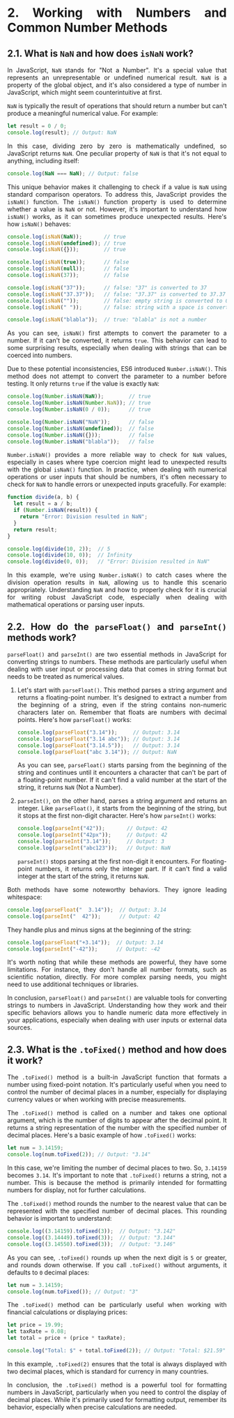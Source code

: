 <div style="text-align: justify">

# 2. Working with Numbers and Common Number Methods

## 2.1. What is `NaN` and how does `isNaN` work?

In JavaScript, `NaN` stands for "Not a Number". It's a special value that represents an unrepresentable or undefined numerical result. `NaN` is a property of the global object, and it's also considered a type of number in JavaScript, which might seem counterintuitive at first.

`NaN` is typically the result of operations that should return a number but can't produce a meaningful numerical value. For example:


```js
let result = 0 / 0;
console.log(result); // Output: NaN
```

In this case, dividing zero by zero is mathematically undefined, so JavaScript returns `NaN`. One peculiar property of `NaN` is that it's not equal to anything, including itself:


```js
console.log(NaN === NaN); // Output: false
```

This unique behavior makes it challenging to check if a value is `NaN` using standard comparison operators. To address this, JavaScript provides the `isNaN()` function. The `isNaN()` function property is used to determine whether a value is `NaN` or not. However, it's important to understand how `isNaN()` works, as it can sometimes produce unexpected results. Here's how `isNaN()` behaves:


```js
console.log(isNaN(NaN));       // true
console.log(isNaN(undefined)); // true
console.log(isNaN({}));        // true

console.log(isNaN(true));      // false
console.log(isNaN(null));      // false
console.log(isNaN(37));        // false

console.log(isNaN("37"));      // false: "37" is converted to 37
console.log(isNaN("37.37"));   // false: "37.37" is converted to 37.37
console.log(isNaN(""));        // false: empty string is converted to 0
console.log(isNaN(" "));       // false: string with a space is converted to 0

console.log(isNaN("blabla"));  // true: "blabla" is not a number
```

As you can see, `isNaN()` first attempts to convert the parameter to a number. If it can't be converted, it returns `true`. This behavior can lead to some surprising results, especially when dealing with strings that can be coerced into numbers.

Due to these potential inconsistencies, ES6 introduced `Number.isNaN()`. This method does not attempt to convert the parameter to a number before testing. It only returns `true` if the value is exactly `NaN`:


```js
console.log(Number.isNaN(NaN));        // true
console.log(Number.isNaN(Number.NaN)); // true
console.log(Number.isNaN(0 / 0));      // true

console.log(Number.isNaN("NaN"));      // false
console.log(Number.isNaN(undefined));  // false
console.log(Number.isNaN({}));         // false
console.log(Number.isNaN("blabla"));   // false
```

`Number.isNaN()` provides a more reliable way to check for `NaN` values, especially in cases where type coercion might lead to unexpected results with the global `isNaN()` function. In practice, when dealing with numerical operations or user inputs that should be numbers, it's often necessary to check for `NaN` to handle errors or unexpected inputs gracefully. For example:


```js
function divide(a, b) {
  let result = a / b;
  if (Number.isNaN(result)) {
    return "Error: Division resulted in NaN";
  }
  return result;
}

console.log(divide(10, 2));  // 5
console.log(divide(10, 0));  // Infinity
console.log(divide(0, 0));   // "Error: Division resulted in NaN"
```

In this example, we're using `Number.isNaN()` to catch cases where the division operation results in `NaN`, allowing us to handle this scenario appropriately. Understanding `NaN` and how to properly check for it is crucial for writing robust JavaScript code, especially when dealing with mathematical operations or parsing user inputs.

## 2.2. How do the `parseFloat()` and `parseInt()` methods work?

`parseFloat()` and `parseInt()` are two essential methods in JavaScript for converting strings to numbers. These methods are particularly useful when dealing with user input or processing data that comes in string format but needs to be treated as numerical values.

1. Let's start with `parseFloat()`. This method parses a string argument and returns a floating-point number. It's designed to extract a number from the beginning of a string, even if the string contains non-numeric characters later on. Remember that floats are numbers with decimal points. Here's how `parseFloat()` works:


    ```js
    console.log(parseFloat("3.14"));     // Output: 3.14
    console.log(parseFloat("3.14 abc")); // Output: 3.14
    console.log(parseFloat("3.14.5"));   // Output: 3.14
    console.log(parseFloat("abc 3.14")); // Output: NaN
    ```

    As you can see, `parseFloat()` starts parsing from the beginning of the string and continues until it encounters a character that can't be part of a floating-point number. If it can't find a valid number at the start of the string, it returns `NaN` (Not a Number).

2. `parseInt()`, on the other hand, parses a string argument and returns an integer. Like `parseFloat()`, it starts from the beginning of the string, but it stops at the first non-digit character. Here's how `parseInt()` works:


    ```js
    console.log(parseInt("42"));       // Output: 42
    console.log(parseInt("42px"));     // Output: 42
    console.log(parseInt("3.14"));     // Output: 3
    console.log(parseInt("abc123"));   // Output: NaN
    ```

    `parseInt()` stops parsing at the first non-digit it encounters. For floating-point numbers, it returns only the integer part. If it can't find a valid integer at the start of the string, it returns `NaN`.

Both methods have some noteworthy behaviors. They ignore leading whitespace:


```js
console.log(parseFloat("  3.14"));  // Output: 3.14
console.log(parseInt("  42"));      // Output: 42
```

They handle plus and minus signs at the beginning of the string:


```js
console.log(parseFloat("+3.14"));  // Output: 3.14
console.log(parseInt("-42"));      // Output: -42
```

It's worth noting that while these methods are powerful, they have some limitations. For instance, they don't handle all number formats, such as scientific notation, directly. For more complex parsing needs, you might need to use additional techniques or libraries.

In conclusion, `parseFloat()` and `parseInt()` are valuable tools for converting strings to numbers in JavaScript. Understanding how they work and their specific behaviors allows you to handle numeric data more effectively in your applications, especially when dealing with user inputs or external data sources.

## 2.3. What is the `.toFixed()` method and how does it work?

The `.toFixed()` method is a built-in JavaScript function that formats a number using fixed-point notation. It's particularly useful when you need to control the number of decimal places in a number, especially for displaying currency values or when working with precise measurements.

The `.toFixed()` method is called on a number and takes one optional argument, which is the number of digits to appear after the decimal point. It returns a string representation of the number with the specified number of decimal places. Here's a basic example of how `.toFixed()` works:


```js
let num = 3.14159;
console.log(num.toFixed(2)); // Output: "3.14"
```

In this case, we're limiting the number of decimal places to two. So, `3.14159` becomes `3.14`. It's important to note that `.toFixed()` returns a string, not a number. This is because the method is primarily intended for formatting numbers for display, not for further calculations.

The `.toFixed()` method rounds the number to the nearest value that can be represented with the specified number of decimal places. This rounding behavior is important to understand:


```js
console.log((3.14159).toFixed(3));  // Output: "3.142"
console.log((3.14449).toFixed(3));  // Output: "3.144"
console.log((3.14550).toFixed(3));  // Output: "3.146"
```

As you can see, `.toFixed()` rounds up when the next digit is `5` or greater, and rounds down otherwise. If you call `.toFixed()` without arguments, it defaults to `0` decimal places:


```js
let num = 3.14159;
console.log(num.toFixed()); // Output: "3"
```

The `.toFixed()` method can be particularly useful when working with financial calculations or displaying prices:


```js
let price = 19.99;
let taxRate = 0.08;
let total = price + (price * taxRate);

console.log("Total: $" + total.toFixed(2)); // Output: "Total: $21.59"
```

In this example, `.toFixed(2)` ensures that the total is always displayed with two decimal places, which is standard for currency in many countries.

In conclusion, the `.toFixed()` method is a powerful tool for formatting numbers in JavaScript, particularly when you need to control the display of decimal places. While it's primarily used for formatting output, remember its behavior, especially when precise calculations are needed.

</div>